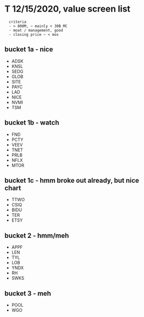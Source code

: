 # T 12/15/2020, value screen list
```
  criteria
  - > 800M, ~ mainly < 30B MC
  - moat / management, good
  - closing price ~ < mos
```

## bucket 1a - nice
- ADSK
- KNSL
- SEDG
- GLOB
- SITE
- PAYC
- LAD
- NICE
- NVMI
- TSM

## bucket 1b - watch
- FND
- PCTY
- VEEV
- TNET
- PRLB
- NFLX
- MTOR

## bucket 1c - hmm broke out already, but nice chart
- TTWO
- CSIQ
- BIDU
- TER
- ETSY

## bucket 2 - hmm/meh
- APPF
- LEN
- TYL
- LOB
- YNDX
- RH
- SWKS

## bucket 3 - meh
- POOL
- WGO
